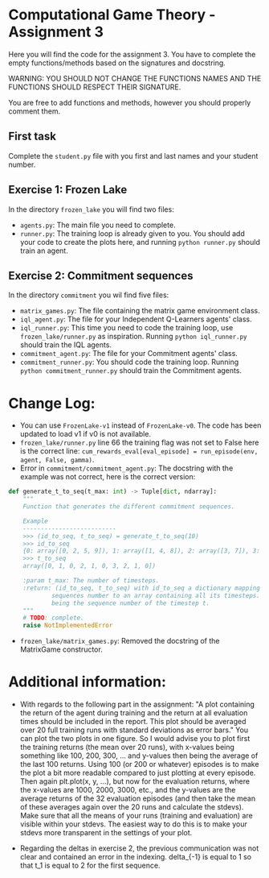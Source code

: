 # Computational Game Theory - Assignment 3

Here you will find the code for the assignment 3. You have to complete the empty functions/methods based on the signatures and docstring.

WARNING: YOU SHOULD NOT CHANGE THE FUNCTIONS NAMES AND THE FUNCTIONS SHOULD RESPECT THEIR SIGNATURE.

You are free to add functions and methods, however you should properly comment them.

## First task

Complete the `student.py` file with you first and last names and your student number.

## Exercise 1: Frozen Lake

In the directory `frozen_lake` you will find two files: 
- `agents.py`: The main file you need to complete.
- `runner.py`: The training loop is already given to you. You should add your code to create the plots here, and running `python runner.py` should train an agent.

## Exercise 2: Commitment sequences

In the directory `commitment` you wil find five files:
- `matrix_games.py`: The file containing the matrix game environment class.
- `iql_agent.py`: The file for your Independent Q-Learners agents' class.
- `iql_runner.py`: This time you need to code the training loop, use `frozen_lake/runner.py` as inspiration. Running `python iql_runner.py` should train the IQL agents.
- `commitment_agent.py`: The file for your Commitment agents' class.
- `commitment_runner.py`: You should code the training loop. Running `python commitment_runner.py` should train the Commitment agents.

# Change Log:
- You can use `FrozenLake-v1` instead of `FrozenLake-v0`. The code has been updated to load v1 if v0 is not available.
- `frozen_lake/runner.py` line 66 the training flag was not set to False here is the correct line: `cum_rewards_eval[eval_episode] = run_episode(env, agent, False, gamma)`.
- Error in `commitment/commitment_agent.py`: The docstring with the example was not correct, here is the correct version:
```python
def generate_t_to_seq(t_max: int) -> Tuple[dict, ndarray]:
    """
    Function that generates the different commitment sequences.

    Example
    --------------------------
    >>> (id_to_seq, t_to_seq) = generate_t_to_seq(10)
    >>> id_to_seq
    {0: array([0, 2, 5, 9]), 1: array([1, 4, 8]), 2: array([3, 7]), 3: array([6])}
    >>> t_to_seq
    array([0, 1, 0, 2, 1, 0, 3, 2, 1, 0])

    :param t_max: The number of timesteps.
    :return: (id_to_seq, t_to_seq) with id_to_seq a dictionary mapping
            sequences number to an array containing all its timesteps. t_to_seq is a array of size t_max with t_to_seq[t]
            being the sequence number of the timestep t.
    """
    # TODO: complete.
    raise NotImplementedError
```
- `frozen_lake/matrix_games.py`: Removed the docstring of the MatrixGame constructor.

# Additional information:

- With regards to the following part in the assignment:
"A plot containing the return of the agent during training and the return at all evaluation times should be included in the report. This plot should be averaged over 20 full training runs with standard deviations as error bars."  You can plot the two plots in one figure. So I would advise you to plot first the training returns (the mean over 20 runs), with x-values being something like 100, 200, 300, ... and y-values then being the average of the last 100 returns. Using 100 (or 200 or whatever) episodes is to make the plot a bit more readable compared to just plotting at every episode. Then again plt.plot(x, y, ...), but now for the evaluation returns, where the x-values are 1000, 2000, 3000, etc., and the y-values are the average returns of the 32 evaluation episodes (and then take the mean of these averages again over the 20 runs and calculate the stdevs). Make sure that all the means of your runs (training and evaluation) are visible within your stdevs. The easiest way to do this is to make your stdevs more transparent in the settings of your plot.

- Regarding the deltas in exercise 2, the previous communication was not clear and contained an error in the indexing. delta_{-1} is equal to 1 so that t_1 is equal to 2 for the first sequence. 

